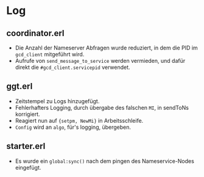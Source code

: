 # Log
## coordinator.erl
* Die Anzahl der Nameserver Abfragen wurde reduziert, in dem die PID im ```gcd_client``` mitgeführt wird.
* Aufrufe von ```send_message_to_service``` werden vermieden, und dafür direkt die ```#gcd_client.servicepid``` verwendet.

## ggt.erl
* Zeitstempel zu Logs hinzugefügt.
* Fehlerhafters Logging, durch übergabe des falschen ```MI```, in sendToNs korrigiert.
* Reagiert nun auf ```{setpm, NewMi}``` in Arbeitsschleife. 
* ```Config``` wird an ```algo```, für's logging, übergeben.

## starter.erl
* Es wurde ein ```global:sync()``` nach dem pingen des Nameservice-Nodes eingefügt. 